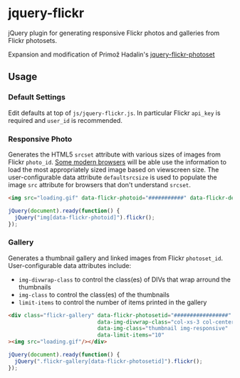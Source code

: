 # jquery-flickr
jQuery plugin for generating responsive Flickr photos and galleries from Flickr photosets.

Expansion and modification of Primož Hadalin's [jquery-flickr-photoset](https://github.com/hadalin/jquery-flickr-photoset)

## Usage
### Default Settings
Edit defaults at top of `js/jquery-flickr.js`. In particular Flickr `api_key` is required and `user_id` is recommended.

### Responsive Photo
Generates the HTML5 `srcset` attribute with various sizes of images from Flickr `photo_id`. [Some modern browsers](http://caniuse.com/#search=srcset) will be able use the information to load the most appropriately sized image based on viewscreen size. The user-configurable data attribute `defaultsrcsize` is used to populate the image `src` attribute for browsers that don't understand `srcset`. 

```HTML
<img src="loading.gif" data-flickr-photoid="###########" data-flickr-defaultsrcsize="Small 320"/>
```
```javascript
jQuery(document).ready(function() {
  jQuery("img[data-flickr-photoid]").flickr();
});
```

### Gallery
Generates a thumbnail gallery and linked images from Flickr `photoset_id`. User-configurable data attributes include:
* `img-divwrap-class` to control the class(es) of DIVs that wrap arround the thumbnails
* `img-class` to control the class(es) of the thumbnails
* `limit-items` to control the number of items printed in the gallery

```HTML
<div class="flickr-gallery" data-flickr-photosetid="#################" 
                            data-img-divwrap-class="col-xs-3 col-center" 
                            data-img-class="thumbnail img-responsive"
                            data-limit-items="10"
><img src="loading.gif"/></div>
```
```javascript
jQuery(document).ready(function() {
  jQuery(".flickr-gallery[data-flickr-photosetid]").flickr();
});
```
